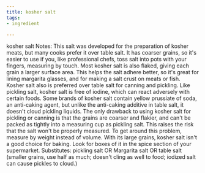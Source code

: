 ```yaml
---
title: kosher salt
tags:
- ingredient

---
```

kosher salt Notes: This salt was developed for the preparation of kosher meats, but many cooks prefer it over table salt. It has coarser grains, so it's easier to use if you, like professional chefs, toss salt into pots with your fingers, measuring by touch. Most kosher salt is also flaked, giving each grain a larger surface area. This helps the salt adhere better, so it's great for lining margarita glasses, and for making a salt crust on meats or fish. Kosher salt also is preferred over table salt for canning and pickling. Like pickling salt, kosher salt is free of iodine, which can react adversely with certain foods. Some brands of kosher salt contain yellow prussiate of soda, an anti-caking agent, but unlike the anti-caking additive in table salt, it doesn't cloud pickling liquids. The only drawback to using kosher salt for pickling or canning is that the grains are coarser and flakier, and can't be packed as tightly into a measuring cup as pickling salt. This raises the risk that the salt won't be properly measured. To get around this problem, measure by weight instead of volume. With its large grains, kosher salt isn't a good choice for baking. Look for boxes of it in the spice section of your supermarket. Substitutes: pickling salt OR Margarita salt OR table salt (smaller grains, use half as much; doesn't cling as well to food; iodized salt can cause pickles to cloud.)
